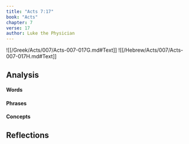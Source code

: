 ```yaml
---
title: "Acts 7:17"
book: "Acts"
chapter: 7
verse: 17
author: Luke the Physician
---
```

![[/Greek/Acts/007/Acts-007-017G.md#Text]]
![[/Hebrew/Acts/007/Acts-007-017H.md#Text]]

## Analysis

#### Words

#### Phrases

#### Concepts

## Reflections
